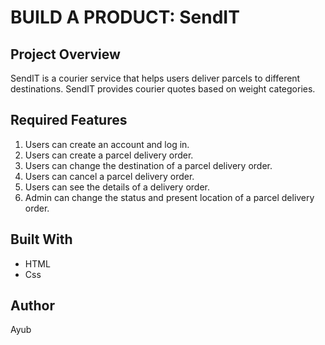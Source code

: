 # BUILD A PRODUCT: SendIT

## Project Overview
SendIT is a courier service that helps users deliver parcels to different destinations. SendIT provides courier quotes based on weight categories.

## Required Features
  1. Users can create an account and log in.
  2. Users can create a parcel delivery order.
  3. Users can change the destination of a parcel delivery order.
  4. Users can cancel a parcel delivery order.
  5. Users can see the details of a delivery order.
  6. Admin can change the status and present location of a parcel delivery order.

## Built With
  - HTML
  - Css
  
## Author
  Ayub
